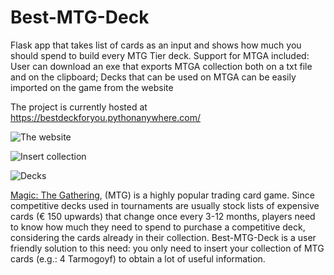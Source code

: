 # Best-MTG-Deck
Flask app that takes list of cards as an input and shows how much you should spend to build every MTG Tier deck. 
Support for MTGA included:
  User can download an exe that exports MTGA collection both on a txt file and on the clipboard;
  Decks that can be used on MTGA can be easily imported on the game from the website
 
 The project is currently hosted at https://bestdeckforyou.pythonanywhere.com/

![The website](https://i.imgur.com/wii4yWE.png)

![Insert collection](https://i.imgur.com/qopN4RB.png)

![Decks](https://i.imgur.com/vHbLq3s.png)

[Magic: The Gathering](https://en.wikipedia.org/wiki/Magic:_The_Gathering), (MTG) is a highly popular trading card game. Since competitive decks used in tournaments are usually stock lists of expensive cards (€ 150 upwards) that change once every 3-12 months, players need to know how much they need to spend to purchase a competitive deck, considering the cards already in their collection. Best-MTG-Deck is a user friendly solution to this need: you only need to insert your collection of MTG cards (e.g.: 4 Tarmogoyf) to obtain a lot of useful information.
